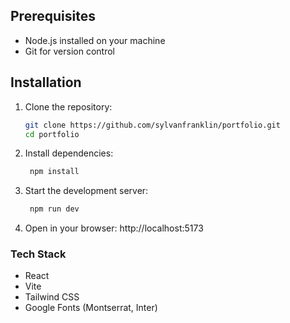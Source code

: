 ## Prerequisites
- Node.js installed on your machine
- Git for version control

## Installation
1. Clone the repository:
   ```bash
   git clone https://github.com/sylvanfranklin/portfolio.git
   cd portfolio
2. Install dependencies:
   ```bash
    npm install

3. Start the development server:
   ```bash
    npm run dev

4. Open in your browser: http://localhost:5173

### Tech Stack
- React
- Vite
- Tailwind CSS
- Google Fonts (Montserrat, Inter)